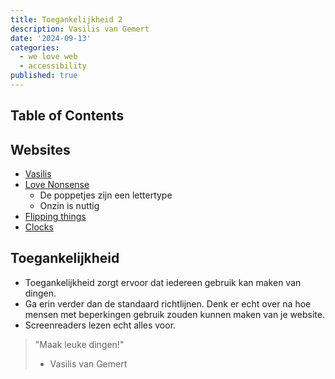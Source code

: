 ```yaml
---
title: Toegankelijkheid 2
description: Vasilis van Gemert
date: '2024-09-13'
categories:
  - we love web
  - accessibility
published: true
---
```


## Table of Contents

## Websites

- [Vasilis](https://vasilis.nl)
- [Love Nonsense](https://lovenonsense.com)
  - De poppetjes zijn een lettertype
  - Onzin is nuttig
- [Flipping things](https://vasilis.nl/flipping-things)
- [Clocks](https://vasilis.nl/clocks)

## Toegankelijkheid

- Toegankelijkheid zorgt ervoor dat iedereen gebruik kan maken van dingen.
- Ga erin verder dan de standaard richtlijnen. Denk er echt over na hoe mensen met beperkingen gebruik zouden kunnen maken van je website.
- Screenreaders lezen echt alles voor.

> "Maak leuke dingen!"
>
> - Vasilis van Gemert
